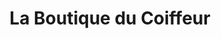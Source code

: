 ---
title: "La Boutique du Coiffeur"
url: /nogent-sur-oise/la-boutique-du-coiffeur/
shop: Kosmetik
---